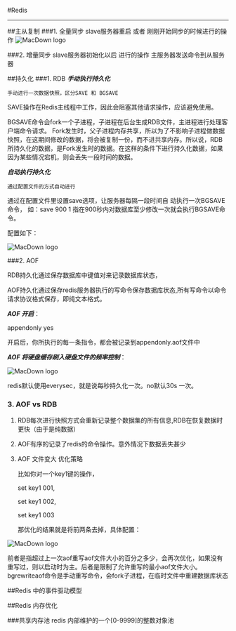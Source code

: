 #Redis

------------------
##主从复制
###1. 全量同步 
	slave服务器重启 或者 刚刚开始同步的时候进行的操作
![MacDown logo](https://images2017.cnblogs.com/blog/947547/201707/947547-20170731161943865-1314783412.png)

	 
###2. 增量同步
	slave服务器初始化以后 进行的操作
	主服务器发送命令到从服务器

##持久化
###1. RDB
***手动执行持久化***
	
	手动进行一次数据快照，区分SAVE 和 BGSAVE
	
SAVE操作在Redis主线程中工作，因此会阻塞其他请求操作，应该避免使用。

BGSAVE命令会fork一个子进程，子进程在后台生成RDB文件，主进程进行处理客户端命令请求。
Fork发生时，父子进程内存共享，所以为了不影响子进程做数据快照，在这期间修改的数据，将会被复制一份，而不进共享内存。所以说，RDB所持久化的数据，是Fork发生时的数据。在这样的条件下进行持久化数据，如果因为某些情况宕机，则会丢失一段时间的数据。

	
***自动执行持久化***
	
	通过配置文件的方式自动进行
	
通过在配置文件里设置save选项，让服务器每隔一段时间自 动执行一次BGSAVE命令， 如：save 900 1 指在900秒内对数据库至少修改一次就会执行BGSAVE命令。 

配置如下：

![MacDown logo](https://images2015.cnblogs.com/blog/686162/201608/686162-20160809194228027-1719282689.png)



###2. AOF

RDB持久化通过保存数据库中键值对来记录数据库状态，

AOF持久化通过保存redis服务器执行的写命令保存数据库状态,所有写命令以命令请求协议格式保存，即纯文本格式。

***AOF 开启***：

appendonly yes

开启后，你所执行的每一条指令，都会被记录到appendonly.aof文件中

***AOF 将硬盘缓存刷入硬盘文件的频率控制***：

![MacDown logo](https://images2015.cnblogs.com/blog/686162/201608/686162-20160809204603559-692481331.png)

redis默认使用everysec，就是说每秒持久化一次。no默认30s 一次。

### 3. AOF vs RDB 
1. RDB每次进行快照方式会重新记录整个数据集的所有信息,RDB在恢复数据时更快（由于是纯数据）
2. AOF有序的记录了redis的命令操作。意外情况下数据丢失甚少
3. AOF 文件变大 优化策略

	比如你对一个key1键的操作，
	
	set key1 001,  

	set key1 002,
	
	set key1 003
	
	那优化的结果就是将前两条去掉，具体配置：
	
![MacDown logo](https://images2015.cnblogs.com/blog/686162/201608/686162-20160809211516715-145676984.png)

前者是指超过上一次aof重写aof文件大小的百分之多少，会再次优化，如果没有重写过，则以启动时为主。后者是限制了允许重写的最小aof文件大小。bgrewriteaof命令是手动重写命令，会fork子进程，在临时文件中重建数据库状态

##Redis 中的事件驱动模型




##Redis 内存优化

###共享内存池
	redis 内部维护的一个[0-9999]的整数对象池








